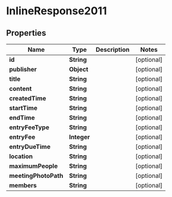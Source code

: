 
# InlineResponse2011

## Properties
Name | Type | Description | Notes
------------ | ------------- | ------------- | -------------
**id** | **String** |  |  [optional]
**publisher** | **Object** |  |  [optional]
**title** | **String** |  |  [optional]
**content** | **String** |  |  [optional]
**createdTime** | **String** |  |  [optional]
**startTime** | **String** |  |  [optional]
**endTime** | **String** |  |  [optional]
**entryFeeType** | **String** |  |  [optional]
**entryFee** | **Integer** |  |  [optional]
**entryDueTime** | **String** |  |  [optional]
**location** | **String** |  |  [optional]
**maximumPeople** | **String** |  |  [optional]
**meetingPhotoPath** | **String** |  |  [optional]
**members** | **String** |  |  [optional]



